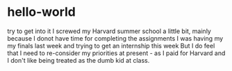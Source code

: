 # hello-world
try to get into it
I screwed my Harvard summer school a little bit, mainly because I donot have time for completing the assignments
I was having my my finals last week and trying to get an internship this week
But I do feel that I need to re-consider my priorities at present - as I paid for Harvard and I don't like being treated as the dumb kid at class.
